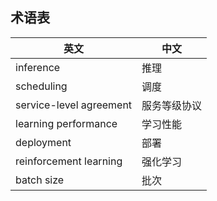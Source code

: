 <!--Copyright © Microsoft Corporation. All rights reserved.
  适用于[License](https://github.com/microsoft/AI-System/blob/main/LICENSE)版权许可-->

## 术语表

|英文|中文|
|---|---|
|inference|推理|
|scheduling|调度|
|service-level agreement|服务等级协议|
|learning performance|学习性能|
|deployment|部署|
|reinforcement learning|强化学习|
|batch size|批次|